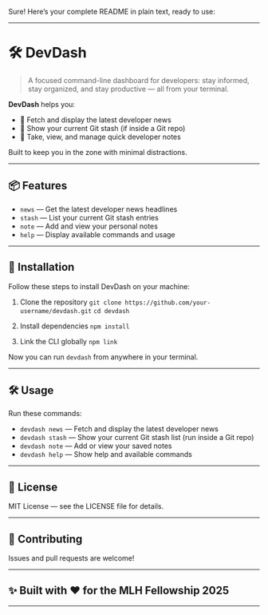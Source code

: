 Sure! Here’s your complete README in plain text, ready to use:

---

# 🛠️ DevDash

> A focused command-line dashboard for developers: stay informed, stay organized, and stay productive — all from your terminal.

**DevDash** helps you:

* 📰 Fetch and display the latest developer news
* 💾 Show your current Git stash (if inside a Git repo)
* 📝 Take, view, and manage quick developer notes

Built to keep you in the zone with minimal distractions.

---

## 📦 Features

* `news` — Get the latest developer news headlines
* `stash` — List your current Git stash entries
* `note` — Add and view your personal notes
* `help` — Display available commands and usage

---

## 🚀 Installation

Follow these steps to install DevDash on your machine:

1. Clone the repository
   `git clone https://github.com/your-username/devdash.git`
   `cd devdash`

2. Install dependencies
   `npm install`

3. Link the CLI globally
   `npm link`

Now you can run `devdash` from anywhere in your terminal.

---

## 🛠️ Usage

Run these commands:

* `devdash news` — Fetch and display the latest developer news
* `devdash stash` — Show your current Git stash list (run inside a Git repo)
* `devdash note` — Add or view your saved notes
* `devdash help` — Show help and available commands

---

## 🔐 License

MIT License — see the LICENSE file for details.

---

## 🙌 Contributing

Issues and pull requests are welcome!

---

## ✨ Built with ❤️ for the MLH Fellowship 2025

---


